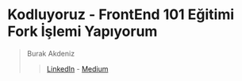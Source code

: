 # Kodluyoruz - FrontEnd 101 Eğitimi Fork İşlemi Yapıyorum
> Burak Akdeniz
> > [LinkedIn](https://www.linkedin.com/in/akdenizburakk/) - [Medium](https://akdenizburak.medium.com/)
